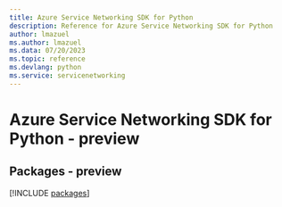 ```yaml
---
title: Azure Service Networking SDK for Python
description: Reference for Azure Service Networking SDK for Python
author: lmazuel
ms.author: lmazuel
ms.data: 07/20/2023
ms.topic: reference
ms.devlang: python
ms.service: servicenetworking
---
```

# Azure Service Networking SDK for Python - preview
## Packages - preview
[!INCLUDE [packages](service-networking-index.md)]